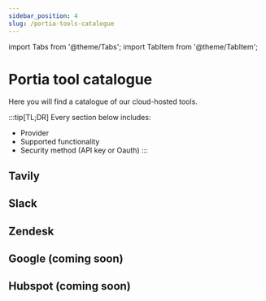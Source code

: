 ```yaml
---
sidebar_position: 4
slug: /portia-tools-catalogue
---
```


import Tabs from '@theme/Tabs';
import TabItem from '@theme/TabItem';

# Portia tool catalogue
Here you will find a catalogue of our cloud-hosted tools.

:::tip[TL;DR]
Every section below includes:
- Provider
- Supported functionality
- Security method (API key or Oauth)
:::

## Tavily

## Slack

## Zendesk

## Google (coming soon)

## Hubspot (coming soon)
